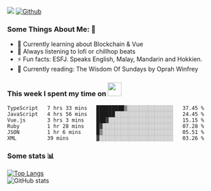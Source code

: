 ![](https://visitor-badge.laobi.icu/badge?page_id=seanho96.seanho96)
[![Github](https://img.shields.io/github/followers/seanho96?label=Follow&style=social)](https://github.com/seanho96)

### Some Things About Me: 👋
- 🌱 Currently learning about Blockchain & Vue
- :musical_note: Always listening to lofi or chillhop beats
- :zap: Fun facts: ESFJ. Speaks English, Malay, Mandarin and Hokkien.
- :book: Currently reading: The Wisdom Of Sundays by Oprah Winfrey

### This week I spent my time on <img src="https://media.giphy.com/media/SvQzkTQb3ZwKcj1QTO/giphy.gif" width="32">

<!--START_SECTION:waka-->

```text
TypeScript   7 hrs 33 mins   █████████▒░░░░░░░░░░░░░░░   37.45 %
JavaScript   4 hrs 56 mins   ██████░░░░░░░░░░░░░░░░░░░   24.45 %
Vue.js       3 hrs 3 mins    ███▓░░░░░░░░░░░░░░░░░░░░░   15.15 %
Ruby         1 hr 28 mins    █▓░░░░░░░░░░░░░░░░░░░░░░░   07.28 %
JSON         1 hr 6 mins     █▒░░░░░░░░░░░░░░░░░░░░░░░   05.51 %
XML          39 mins         ▓░░░░░░░░░░░░░░░░░░░░░░░░   03.26 %
```

<!--END_SECTION:waka-->

### Some stats 📊

[![Top Langs](https://github-readme-stats.vercel.app/api/top-langs/?username=seanho96&layout=compact&theme=graywhite)](https://github.com/anuraghazra/github-readme-stats)
<br/>
![GitHub stats](https://github-readme-stats.vercel.app/api?username=seanho96&show_icons=true&theme=graywhite)

